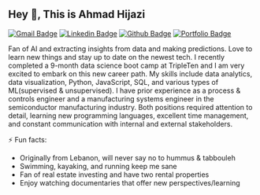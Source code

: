 ## Hey 👋, This is Ahmad Hijazi
[![Gmail Badge](https://img.shields.io/badge/-ahmadhijazi0@@gmail.com-c14438?style=flat&logo=Gmail&logoColor=white&link=mailto:ahmadhijazi0@@gmail.com)](mailto:ahmadhijazi0@@gmail.com) 
[![Linkedin Badge](https://img.shields.io/badge/-ahmadhijazi-0072b1?style=flat&logo=Linkedin&logoColor=white&link=https://www.linkedin.com/in/ahmadhijazi/)](https://www.linkedin.com/in/ahmadhijazi/) [![Github Badge](https://img.shields.io/badge/-AHijazi11-grey?style=flat&logo=github&logoColor=white&link=https://github.com/AHijazi11/)](https://www.github.com/AHijazi11/) [![Portfolio Badge](https://img.shields.io/badge/portfolio-web-blue?style=flat&link=https://github.com/AHijazi11/)](https://github.com/AHijazi11/) <p align='left'>Fan of AI and extracting insights from data and making predictions. Love to learn new things and stay up to date on the newest tech. I recently completed a 9-month data science boot camp at TripleTen and I am very excited to embark on this new career path. My skills include data analytics, data visualization, Python, JavaScript, SQL, and various types of ML(supervised & unsupervised). I have prior experience as a process & controls engineer and a manufacturing systems engineer in the semiconductor manufacturing industry. Both positions required attention to detail, learning new programming languages, excellent time management, and constant communication with internal and external stakeholders.

⚡ Fun facts:
- Originally from Lebanon, will never say no to hummus & tabbouleh
- Swimming, kayaking, and running keep me sane
- Fan of real estate investing and have two rental properties
- Enjoy watching documentaries that offer new perspectives/learning
</p>

